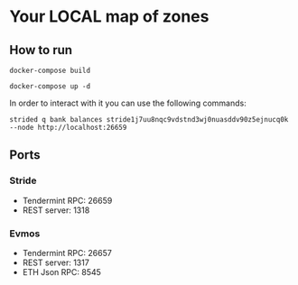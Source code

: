 # Your LOCAL map of zones

## How to run

`docker-compose build`

`docker-compose up -d`

In order to interact with it you can use the following commands:

`strided q bank balances stride1j7uu8nqc9vdstnd3wj0nuasddv90z5ejnucq0k --node http://localhost:26659`

## Ports

### Stride

- Tendermint RPC: 26659
- REST server: 1318

### Evmos
- Tendermint RPC: 26657
- REST server: 1317
- ETH Json RPC: 8545

